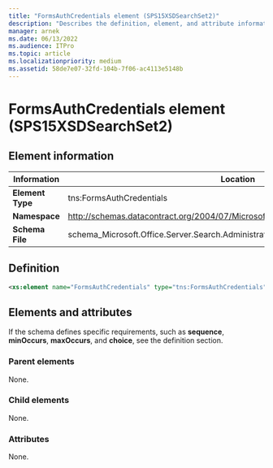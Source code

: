 ```yaml
---
title: "FormsAuthCredentials element (SPS15XSDSearchSet2)"
description: "Describes the definition, element, and attribute information for FormsAuthCredentials element (SPS15XSDSearchSet2)."
manager: arnek
ms.date: 06/13/2022
ms.audience: ITPro
ms.topic: article
ms.localizationpriority: medium
ms.assetid: 58de7e07-32fd-104b-7f06-ac4113e5148b
---
```


# FormsAuthCredentials element (SPS15XSDSearchSet2)



## Element information

| Information | Location |
|-------------|----------|
| **Element Type** | tns:FormsAuthCredentials |
| **Namespace** | http://schemas.datacontract.org/2004/07/Microsoft.Office.Server.Search.Administration |
| **Schema File** | schema_Microsoft.Office.Server.Search.Administration.xsd |

## Definition

```XML
<xs:element name="FormsAuthCredentials" type="tns:FormsAuthCredentials"></xs:element>

```

## Elements and attributes

If the schema defines specific requirements, such as **sequence**, **minOccurs**, **maxOccurs**, and **choice**, see the definition section.

### Parent elements

None.

### Child elements

None.

### Attributes

None.
